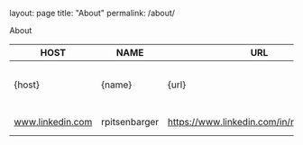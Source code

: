 layout: page
title: "About"
permalink: /about/

About

HOST | NAME | URL | ALT | TITLE | DATE 
---------------|-----------------|----------------------------------------------------------------|-------|------------|---------
{host} | {name} | {url} | {alt} | {title} | {yy}-{MM}-{dd}{newline}
www.linkedin.com | rpitsenbarger | https://www.linkedin.com/in/rpitsenbarger/ |  |  | 20-09-02
